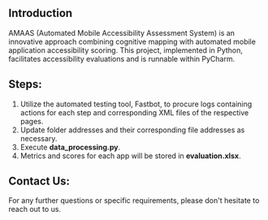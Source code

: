 ## Introduction
AMAAS (Automated Mobile Accessibility Assessment System) is an innovative approach combining cognitive mapping with automated mobile application accessibility scoring. This project, implemented in Python, facilitates accessibility evaluations and is runnable within PyCharm.

## Steps:

1.  Utilize the automated testing tool, Fastbot, to procure logs containing actions for each step and corresponding XML files of the respective pages.
2.  Update folder addresses and their corresponding file addresses as necessary.
3.  Execute **data_processing.py**.
4.  Metrics and scores for each app will be stored in **evaluation.xlsx**.

## Contact Us:
For any further questions or specific requirements, please don't hesitate to reach out to us.
